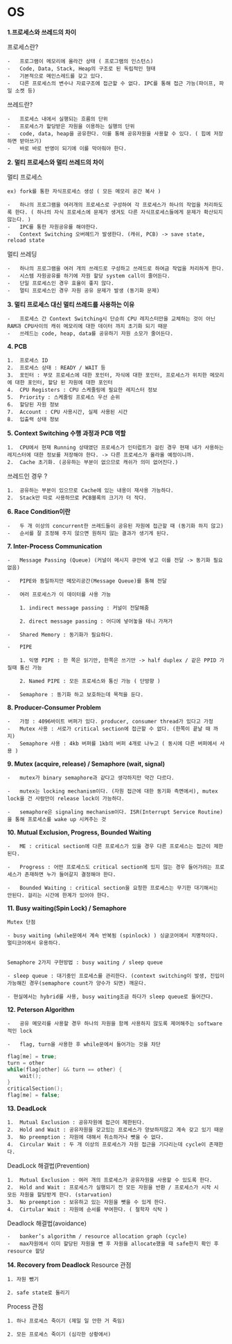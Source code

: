 # OS

**1.프로세스와 쓰레드의 차이**

프로세스란?
~~~
-   프로그램이 메모리에 올라간 상태 ( 프로그램의 인스턴스)
-   Code, Data, Stack, Heap의 구조로 된 독립적인 형태
-   기본적으로 메인스레드를 갖고 있다.
-   다른 프로세스의 변수나 자료구조에 접근할 수 없다. IPC를 통해 접근 가능(파이프, 파일 소켓 등)
~~~
쓰레드란?
~~~ 
-   프로세스 내에서 실행되는 흐름의 단위
-   프로세스가 할당받은 자원을 이용하는 실행의 단위
-   code, data, heap을 공유한다. 이를 통해 공유자원을 사용할 수 있다. ( 힙에 저장하면 받아쓰기)
-   바로 바로 반영이 되기에 이를 막아줘야 한다.
~~~
**2. 멀티 프로세스와 멀티 쓰레드의 차이**

멀티 프로세스
~~~
ex) fork를 통한 자식프로세스 생성 ( 모든 메모리 공간 복사 )

-   하나의 프로그램을 여러개의 프로세스로 구성하여 각 프로세스가 하나의 작업을 처리하도록 한다. ( 하나의 자식 프로세스에 문제가 생겨도 다른 자식프로세스들에게 문제가 확산되지 않는다. )
-   IPC를 통한 자원공유를 해야한다.
-   Context Switching 오버헤드가 발생한다. (캐쉬, PCB) -> save state, reload state
~~~
멀티 쓰레딩
~~~
-   하나의 프로그램을 여러 개의 쓰레드로 구성하고 쓰레드로 하여금 작업을 처리하게 한다.
-   시스템 자원공유를 하기에 자원 할당 system call이 줄어든다.
-   단일 프로세스인 경우 효율이 좋지 않다.
-   멀티 프로세스인 경우 자원 공유 문제가 발생 (동기화 문제)
~~~
**3. 멀티 프로세스 대신 멀티 쓰레드를 사용하는 이유**
~~~
-   프로세스 간 Context Switching시 단순히 CPU 레지스터만을 교체하는 것이 아닌 RAM과 CPU사이의 캐쉬 메모리에 대한 데이터 까지 초기화 되기 때문
-   쓰레드는 code, heap, data를 공유하기 자원 소모가 줄어든다.
~~~
**4. PCB**
~~~
1.  프로세스 ID
2.  프로세스 상태 : READY / WAIT 등
3.  포인터 : 부모 프로세스에 대한 포인터, 자식에 대한 포인터, 프로세스가 위치한 메모리에 대한 포인터, 할당 된 자원에 대한 포인터
4.  CPU Registers : CPU 스케줄링에 필요한 레지스터 정보
5.  Priority : 스케줄링 프로세스 우선 순위
6.  할당된 자원 정보
7.  Account : CPU 사용시간, 실제 사용된 시간
8.  입출력 상태 정보
~~~
**5. Context Switching 수행 과정과 PCB 역할**
~~~
1.  CPU에서 현재 Running 상태였던 프로세스가 인터럽트가 걸린 경우 현재 내가 사용하는 레지스터에 대한 정보를 저장해야 한다. -> 다른 프로세스가 올라올 예정이니까.
2.  Cache 초기화. (공유하는 부분이 없으므로 캐쉬가 의미 없어진다.)
~~~
쓰레드인 경우 ?
~~~
1.  공유하는 부분이 있으므로 Cache에 있는 내용이 재사용 가능하다.
2.  Stack만 따로 사용하므로 PCB블록의 크기가 더 작다.
~~~
**6. Race Condition이란**
~~~
-   두 개 이상의 concurrent한 쓰레드들이 공유된 자원에 접근할 때 (동기화 하지 않고)
-   순서를 잘 조정해 주지 않으면 원하지 않는 결과가 생기게 된다.
~~~
**7. Inter-Process Communication**
~~~
-   Message Passing (Queue) (커널이 메시지 큐안에 넣고 이를 전달 -> 동기화 필요없음)

-   PIPE와 동일하지만 메모리공간(Message Queue)를 통해 전달

-   여러 프로세스가 이 데이터를 사용 가능

	1. indirect message passing : 커널이 전달해줌

	2. direct message passing : 어디에 넣어놓을 테니 가져가

-   Shared Memory : 동기화가 필요하다.

-   PIPE

	1. 익명 PIPE : 한 쪽은 읽기만, 한쪽은 쓰기만 -> half duplex / 같은 PPID 가질때 통신 가능

	2. Named PIPE : 모든 프로세스와 통신 가능 ( 단방향 )

-   Semaphore : 동기화 하고 보호하는데 목적을 둔다.
~~~
**8. Producer-Consumer Problem**
~~~
-   가정 : 4096바이트 버퍼가 있다. producer, consumer thread가 있다고 가정
-   Mutex 사용 : 서로가 critical section에 접근할 수 없다. (한쪽이 끝날 때 까지)
-   Semaphore 사용 : 4kb 버퍼를 1kb의 버퍼 4개로 나누고 ( 동시에 다른 버퍼에서 사용 )
~~~
  

**9. Mutex (acquire, release) / Semaphore (wait, signal)**
~~~
-   mutex가 binary semaphore과 같다고 생각하지만 약간 다르다.

-   mutex는 locking mechanism이다. (자원 접근에 대한 동기화 측면에서), mutex lock을 건 사람만이 release lock이 가능하다.

-   semaphore은 signaling mechanism이다. ISR(Interrupt Service Routine)을 통해 프로세스를 wake up 시켜주는 것
~~~
**10. Mutual Exclusion, Progress, Bounded Waiting**
~~~
-   ME : critical section에 다른 프로세스가 있을 경우 다른 프로세스는 접근이 제한된다.

-   Progress : 어떤 프로세스도 critical section에 있지 않는 경우 들어가려는 프로세스가 존재하면 누가 들어갈지 결정해야 한다.

-   Bounded Waiting : critical section을 요청한 프로세스는 무기한 대기해서는 안된다. 걸리는 시간에 한계가 있어야 한다.
~~~
  

**11. Busy waiting(Spin Lock) / Semaphore**
~~~
Mutex 단점

- busy waiting (while문에서 계속 반복됨 (spinlock) ) 싱글코어에서 치명적이다. 멀티코어에서 유용하다.


Semaphore 2가지 구현방법 : busy waiting / sleep queue

- sleep queue : 대기중인 프로세스를 관리한다. (context switching이 발생, 진입이 가능해진 경우(semaphore count가 양수가 되면) 깨운다.

- 현실에서는 hybrid를 사용, busy waiting조금 하다가 sleep queue로 들어간다.
~~~
**12. Peterson Algorithm**
~~~
-   공유 메모리를 사용할 경우 하나의 자원을 함께 사용하지 않도록 제어해주는 software적인 lock

-   flag, turn을 사용한 후 while문에서 들어가는 것을 차단
~~~
```c
flag[me] = true;
turn = other
while(flag[other] && turn == other) {
	wait();
}
criticalSection();
flag[me] = false;
```
**13. DeadLock**
~~~
1.  Mutual Exclusion : 공유자원에 접근이 제한된다.
2.  Hold and Wait : 공유자원을 갖고있는 프로세스가 양보하지않고 계속 갖고 있기 때문
3.  No preemption : 자원에 대해서 취소하거나 뺏을 수 없다.
4.  Circular Wait : 두 개 이상의 프로세스가 자원 접근을 기다리는데 cycle이 존재한다.
~~~
DeadLock 해결법(Prevention)
~~~
1.  Mutual Exclusion : 여러 개의 프로세스가 공유자원을 사용할 수 있도록 한다.
2.  Hold and Wait : 프로세스가 실행되기 전 모든 자원을 반환 / 프로세스가 시작 시 모든 자원을 할당받게 한다. (starvation)
3.  No preemption : 보유하고 있는 자원을 뺏을 수 있게 한다.
4.  Cirtular Wait : 자원에 순서를 부여한다. ( 철학자 식탁 )
~~~
Deadlock 해결법(avoidance)
~~~
-   banker’s algorithm / resource allocation graph (cycle)
-   max자원에서 이미 할당된 자원을 뺀 후 자원을 allocate했을 때 safe한지 확인 후 resource 할당
~~~
**14. Recovery from Deadlock**
Resource 관점
~~~
1. 자원 뺐기

2. safe state로 돌리기
~~~
Process 관점
~~~
1. 하나 프로세스 죽이기 (제일 일 안한 거 죽임)

2. 모든 프로세스 죽이기 (심각한 상황에서)
~~~